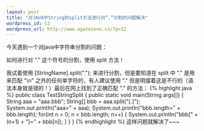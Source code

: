 ```yaml
--- 
layout: post
title: "对JAVA中String的split方法进行对“.”分割的问题解决"
wordpress_id: 12
wordpress_url: http://www.agatezone.cn/?p=12
---
```

今天遇到一个对java中字符串分割的问题：

如何进行对 "." 这个符号的分割，使用 split 方法！

我试着使用 [StringName].split("."); 来进行分割，但是要知道在 split 中 "." 是用来匹配 "\n" 之外的任何单字符的，有人建议使用 "\." 但是明摆着这是不行的（语法本身就是错的！）最后在网上找到了正确匹配 "." 的方法：
{% highlight java %}
public class TestStringSplit {
  public static void main(String args[]) {
    String aaa = "aaa.bbb";
    String[] bbb = aaa.split("[.]");
    System.out.println("aaa=" + aaa);
    System.out.println("bbb.length=" + bbb.length);
    for(int n = 0; n < bbb.length; n++) {
      System.out.println("bbb[" + (n+1) + "]=" + bbb[n]);
    }
  }
}
{% endhighlight %}
这样问题就解决了~~~
